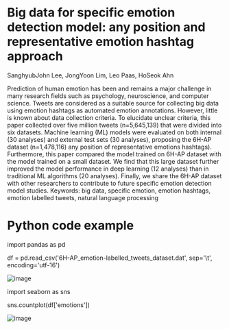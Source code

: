 # Big data for specific emotion detection model: any position and representative emotion hashtag approach  

SanghyubJohn Lee, JongYoon Lim, Leo Paas, HoSeok Ahn

Prediction of human emotion has been and remains a major challenge in many research fields such as psychology, neuroscience, and computer science. Tweets are considered as a suitable source for collecting big data using emotion hashtags as automated emotion annotations. However, little is known about data collection criteria. To elucidate unclear criteria, this paper collected over five million tweets (n=5,645,139) that were divided into six datasets. Machine learning (ML) models were evaluated on both internal (30 analyses) and external test sets (30 analyses), proposing the 6H-AP dataset (n=1,478,116) any position of representative emotions hashtags). Furthermore, this paper compared the model trained on 6H-AP dataset with the model trained on a small dataset. We find that this large dataset further improved the model performance in deep learning (12 analyses) than in traditional ML algorithms (20 analyses). Finally, we share the 6H-AP dataset with other researchers to contribute to future specific emotion detection model studies.
Keywords: big data, specific emotion, emotion hashtags, emotion labelled tweets, natural language processing


# Python code example
import pandas as pd

df = pd.read_csv('6H-AP_emotion-labelled_tweets_dataset.dat', sep='\t', encoding='utf-16')

![image](https://user-images.githubusercontent.com/85970005/129505240-13081633-8342-41bb-b86b-e109673090fc.png)

import seaborn as sns

sns.countplot(df['emotions'])

![image](https://user-images.githubusercontent.com/85970005/129505364-f358bc39-137d-4c6d-9094-39ffc908d5f1.png)






